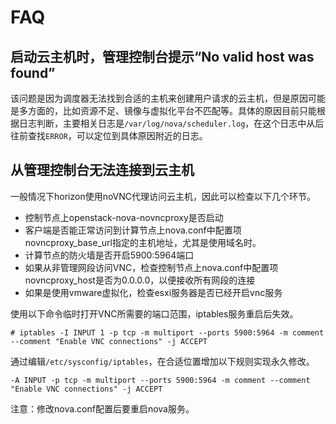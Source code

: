 # FAQ

## 启动云主机时，管理控制台提示“No valid host was found”

该问题是因为调度器无法找到合适的主机来创建用户请求的云主机，但是原因可能是多方面的，比如资源不足、镜像与虚拟化平台不匹配等。具体的原因目前只能根据日志判断，主要相关日志是`/var/log/nova/scheduler.log`，在这个日志中从后往前查找`ERROR`，可以定位到具体原因附近的日志。

## 从管理控制台无法连接到云主机

一般情况下horizon使用noVNC代理访问云主机，因此可以检查以下几个环节。

- 控制节点上openstack-nova-novncproxy是否启动
- 客户端是否能正常访问到计算节点上nova.conf中配置项novncproxy_base_url指定的主机地址，尤其是使用域名时。
- 计算节点的防火墙是否开启5900:5964端口
- 如果从非管理网段访问VNC，检查控制节点上nova.conf中配置项novncproxy_host是否为0.0.0.0，以便接收所有网段的连接
- 如果是使用vmware虚拟化，检查esxi服务器是否已经开启vnc服务

使用以下命令临时打开VNC所需要的端口范围，iptables服务重启后失效。

```
# iptables -I INPUT 1 -p tcp -m multiport --ports 5900:5964 -m comment --comment "Enable VNC connections" -j ACCEPT
```

通过编辑`/etc/sysconfig/iptables`，在合适位置增加以下规则实现永久修改。

```
-A INPUT -p tcp -m multiport --ports 5900:5964 -m comment --comment "Enable VNC connections" -j ACCEPT
```

注意：修改nova.conf配置后要重启nova服务。
